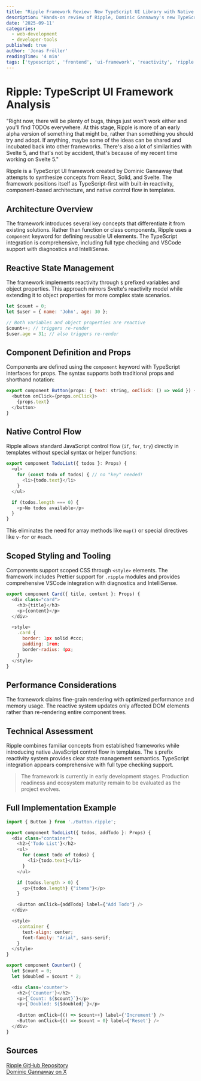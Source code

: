 ```yaml
---
title: "Ripple Framework Review: New TypeScript UI Library with Native Control Flow"
description: "Hands-on review of Ripple, Dominic Gannaway's new TypeScript UI framework featuring reactive state management, native JavaScript control flow, and component-based architecture from React/Svelte maintainer."
date: '2025-09-11'
categories:
  - web-development
  - developer-tools
published: true
author: 'Jonas Fröller'
readingTime: '4 min'
tags: ['typescript', 'frontend', 'ui-framework', 'reactivity', 'ripple']
---
```


<script lang="ts">
  import LinkPreviewCard from '$lib/components/LinkPreviewCard.svelte';
  import InfoBox from '$lib/components/InfoBox.svelte';
</script>

# Ripple: TypeScript UI Framework Analysis

<InfoBox title="Caution" variant="warning" className="my-6">
	"Right now, there will be plenty of bugs, things just won't work either and you'll find TODOs everywhere. At this stage, Ripple is more of an early alpha version of something that might be, rather than something you should try and adopt. If anything, maybe some of the ideas can be shared and incubated back into other frameworks. There's also a lot of similarities with Svelte 5, and that's not by accident, that's because of my recent time working on Svelte 5."
</InfoBox>

Ripple is a TypeScript UI framework created by Dominic Gannaway that attempts to synthesize concepts from React, Solid, and Svelte. The framework positions itself as TypeScript-first with built-in reactivity, component-based architecture, and native control flow in templates.

## Architecture Overview

The framework introduces several key concepts that differentiate it from existing solutions. Rather than function or class components, Ripple uses a `component` keyword for defining reusable UI elements. The TypeScript integration is comprehensive, including full type checking and VSCode support with diagnostics and IntelliSense.

## Reactive State Management

The framework implements reactivity through `$` prefixed variables and object properties. This approach mirrors Svelte's reactivity model while extending it to object properties for more complex state scenarios.

```javascript
let $count = 0;
let $user = { name: 'John', age: 30 };

// Both variables and object properties are reactive
$count++; // triggers re-render
$user.age = 31; // also triggers re-render
```

## Component Definition and Props

Components are defined using the `component` keyword with TypeScript interfaces for props. The syntax supports both traditional props and shorthand notation:

```javascript
export component Button(props: { text: string, onClick: () => void }) {
  <button onClick={props.onClick}>
    {props.text}
  </button>
}
```

## Native Control Flow

Ripple allows standard JavaScript control flow (`if`, `for`, `try`) directly in templates without special syntax or helper functions:

```javascript
export component TodoList({ todos }: Props) {
  <ul>
    for (const todo of todos) { // no "key" needed!
      <li>{todo.text}</li>
    }
  </ul>

  if (todos.length === 0) {
    <p>No todos available</p>
  }
}

```

This eliminates the need for array methods like `map()` or special directives like `v-for` or `#each`.

## Scoped Styling and Tooling

Components support scoped CSS through `<style>` elements. The framework includes Prettier support for `.ripple` modules and provides comprehensive VSCode integration with diagnostics and IntelliSense.

```javascript
export component Card({ title, content }: Props) {
  <div class="card">
    <h3>{title}</h3>
    <p>{content}</p>
  </div>

  <style>
    .card {
      border: 1px solid #ccc;
      padding: 1rem;
      border-radius: 4px;
    }
  </style>
}
```

## Performance Considerations

The framework claims fine-grain rendering with optimized performance and memory usage. The reactive system updates only affected DOM elements rather than re-rendering entire component trees.

## Technical Assessment

Ripple combines familiar concepts from established frameworks while introducing native JavaScript control flow in templates. The `$` prefix reactivity system provides clear state management semantics. TypeScript integration appears comprehensive with full type checking support.

> The framework is currently in early development stages. Production readiness and ecosystem maturity remain to be evaluated as the project evolves.

## Full Implementation Example

<LinkPreviewCard url="https://www.ripplejs.com/playground" />

```javascript
import { Button } from './Button.ripple';

export component TodoList({ todos, addTodo }: Props) {
  <div class="container">
    <h2>{'Todo List'}</h2>
    <ul>
      for (const todo of todos) {
        <li>{todo.text}</li>
      }
    </ul>

    if (todos.length > 0) {
      <p>{todos.length} {"items"}</p>
    }

    <Button onClick={addTodo} label={"Add Todo"} />
  </div>

  <style>
    .container {
      text-align: center;
      font-family: "Arial", sans-serif;
    }
  </style>
}

export component Counter() {
  let $count = 0;
  let $doubled = $count * 2;

  <div class='counter'>
    <h2>{'Counter'}</h2>
    <p>{`Count: ${$count}`}</p>
    <p>{`Doubled: ${$doubled}`}</p>
    
    <Button onClick={() => $count++} label={'Increment'} />
    <Button onClick={() => $count = 0} label={'Reset'} /> 
  </div>
}
```

## Sources

[Ripple GitHub Repository](https://github.com/trueadm/ripple)  
[Dominic Gannaway on X](https://x.com/trueadm)
